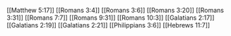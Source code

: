 [[Matthew 5:17]]
[[Romans 3:4]]
[[Romans 3:6]]
[[Romans 3:20]]
[[Romans 3:31]]
[[Romans 7:7]]
[[Romans 9:31]]
[[Romans 10:3]]
[[Galatians 2:17]]
[[Galatians 2:19]]
[[Galatians 2:21]]
[[Philippians 3:6]]
[[Hebrews 11:7]]
